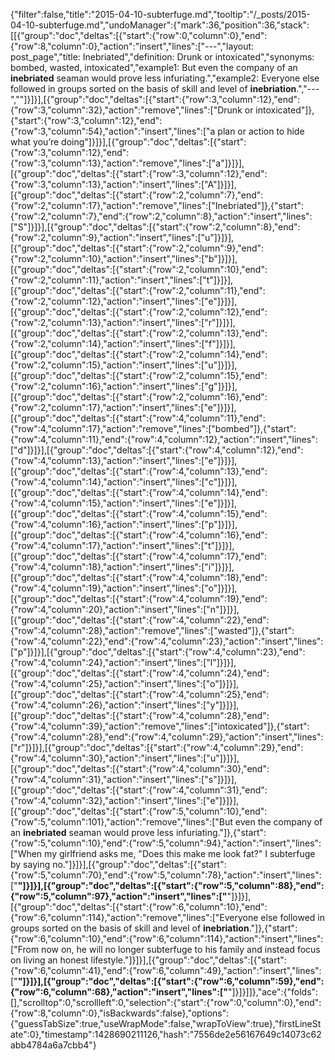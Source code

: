 {"filter":false,"title":"2015-04-10-subterfuge.md","tooltip":"/_posts/2015-04-10-subterfuge.md","undoManager":{"mark":36,"position":36,"stack":[[{"group":"doc","deltas":[{"start":{"row":0,"column":0},"end":{"row":8,"column":0},"action":"insert","lines":["---","layout: post_page","title: Inebriated","definition: Drunk or intoxicated","synonyms:  bombed, wasted, intoxicated","example1: But even the company of an <strong>inebriated</strong> seaman would prove less infuriating.","example2: Everyone else followed in groups sorted on the basis of skill and level of <strong>inebriation</strong>.","---",""]}]}],[{"group":"doc","deltas":[{"start":{"row":3,"column":12},"end":{"row":3,"column":32},"action":"remove","lines":["Drunk or intoxicated"]},{"start":{"row":3,"column":12},"end":{"row":3,"column":54},"action":"insert","lines":["a plan or action to hide what you’re doing"]}]}],[{"group":"doc","deltas":[{"start":{"row":3,"column":12},"end":{"row":3,"column":13},"action":"remove","lines":["a"]}]}],[{"group":"doc","deltas":[{"start":{"row":3,"column":12},"end":{"row":3,"column":13},"action":"insert","lines":["A"]}]}],[{"group":"doc","deltas":[{"start":{"row":2,"column":7},"end":{"row":2,"column":17},"action":"remove","lines":["Inebriated"]},{"start":{"row":2,"column":7},"end":{"row":2,"column":8},"action":"insert","lines":["S"]}]}],[{"group":"doc","deltas":[{"start":{"row":2,"column":8},"end":{"row":2,"column":9},"action":"insert","lines":["u"]}]}],[{"group":"doc","deltas":[{"start":{"row":2,"column":9},"end":{"row":2,"column":10},"action":"insert","lines":["b"]}]}],[{"group":"doc","deltas":[{"start":{"row":2,"column":10},"end":{"row":2,"column":11},"action":"insert","lines":["t"]}]}],[{"group":"doc","deltas":[{"start":{"row":2,"column":11},"end":{"row":2,"column":12},"action":"insert","lines":["e"]}]}],[{"group":"doc","deltas":[{"start":{"row":2,"column":12},"end":{"row":2,"column":13},"action":"insert","lines":["r"]}]}],[{"group":"doc","deltas":[{"start":{"row":2,"column":13},"end":{"row":2,"column":14},"action":"insert","lines":["f"]}]}],[{"group":"doc","deltas":[{"start":{"row":2,"column":14},"end":{"row":2,"column":15},"action":"insert","lines":["u"]}]}],[{"group":"doc","deltas":[{"start":{"row":2,"column":15},"end":{"row":2,"column":16},"action":"insert","lines":["g"]}]}],[{"group":"doc","deltas":[{"start":{"row":2,"column":16},"end":{"row":2,"column":17},"action":"insert","lines":["e"]}]}],[{"group":"doc","deltas":[{"start":{"row":4,"column":11},"end":{"row":4,"column":17},"action":"remove","lines":["bombed"]},{"start":{"row":4,"column":11},"end":{"row":4,"column":12},"action":"insert","lines":["d"]}]}],[{"group":"doc","deltas":[{"start":{"row":4,"column":12},"end":{"row":4,"column":13},"action":"insert","lines":["e"]}]}],[{"group":"doc","deltas":[{"start":{"row":4,"column":13},"end":{"row":4,"column":14},"action":"insert","lines":["c"]}]}],[{"group":"doc","deltas":[{"start":{"row":4,"column":14},"end":{"row":4,"column":15},"action":"insert","lines":["e"]}]}],[{"group":"doc","deltas":[{"start":{"row":4,"column":15},"end":{"row":4,"column":16},"action":"insert","lines":["p"]}]}],[{"group":"doc","deltas":[{"start":{"row":4,"column":16},"end":{"row":4,"column":17},"action":"insert","lines":["t"]}]}],[{"group":"doc","deltas":[{"start":{"row":4,"column":17},"end":{"row":4,"column":18},"action":"insert","lines":["i"]}]}],[{"group":"doc","deltas":[{"start":{"row":4,"column":18},"end":{"row":4,"column":19},"action":"insert","lines":["o"]}]}],[{"group":"doc","deltas":[{"start":{"row":4,"column":19},"end":{"row":4,"column":20},"action":"insert","lines":["n"]}]}],[{"group":"doc","deltas":[{"start":{"row":4,"column":22},"end":{"row":4,"column":28},"action":"remove","lines":["wasted"]},{"start":{"row":4,"column":22},"end":{"row":4,"column":23},"action":"insert","lines":["p"]}]}],[{"group":"doc","deltas":[{"start":{"row":4,"column":23},"end":{"row":4,"column":24},"action":"insert","lines":["l"]}]}],[{"group":"doc","deltas":[{"start":{"row":4,"column":24},"end":{"row":4,"column":25},"action":"insert","lines":["o"]}]}],[{"group":"doc","deltas":[{"start":{"row":4,"column":25},"end":{"row":4,"column":26},"action":"insert","lines":["y"]}]}],[{"group":"doc","deltas":[{"start":{"row":4,"column":28},"end":{"row":4,"column":39},"action":"remove","lines":["intoxicated"]},{"start":{"row":4,"column":28},"end":{"row":4,"column":29},"action":"insert","lines":["r"]}]}],[{"group":"doc","deltas":[{"start":{"row":4,"column":29},"end":{"row":4,"column":30},"action":"insert","lines":["u"]}]}],[{"group":"doc","deltas":[{"start":{"row":4,"column":30},"end":{"row":4,"column":31},"action":"insert","lines":["s"]}]}],[{"group":"doc","deltas":[{"start":{"row":4,"column":31},"end":{"row":4,"column":32},"action":"insert","lines":["e"]}]}],[{"group":"doc","deltas":[{"start":{"row":5,"column":10},"end":{"row":5,"column":101},"action":"remove","lines":["But even the company of an <strong>inebriated</strong> seaman would prove less infuriating."]},{"start":{"row":5,"column":10},"end":{"row":5,"column":94},"action":"insert","lines":["When my girlfriend asks me, \"Does this make me look fat?\" I subterfuge by saying no."]}]}],[{"group":"doc","deltas":[{"start":{"row":5,"column":70},"end":{"row":5,"column":78},"action":"insert","lines":["<strong>"]}]}],[{"group":"doc","deltas":[{"start":{"row":5,"column":88},"end":{"row":5,"column":97},"action":"insert","lines":["</strong>"]}]}],[{"group":"doc","deltas":[{"start":{"row":6,"column":10},"end":{"row":6,"column":114},"action":"remove","lines":["Everyone else followed in groups sorted on the basis of skill and level of <strong>inebriation</strong>."]},{"start":{"row":6,"column":10},"end":{"row":6,"column":114},"action":"insert","lines":["From now on, he will no longer subterfuge to his family and instead focus on living an honest lifestyle."]}]}],[{"group":"doc","deltas":[{"start":{"row":6,"column":41},"end":{"row":6,"column":49},"action":"insert","lines":["<strong>"]}]}],[{"group":"doc","deltas":[{"start":{"row":6,"column":59},"end":{"row":6,"column":68},"action":"insert","lines":["</strong>"]}]}]]},"ace":{"folds":[],"scrolltop":0,"scrollleft":0,"selection":{"start":{"row":0,"column":0},"end":{"row":8,"column":0},"isBackwards":false},"options":{"guessTabSize":true,"useWrapMode":false,"wrapToView":true},"firstLineState":0},"timestamp":1428690211126,"hash":"7556de2e56167649c14073c62abb4784a6a7cbb4"}